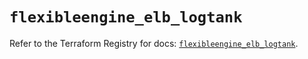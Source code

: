 # `flexibleengine_elb_logtank`

Refer to the Terraform Registry for docs: [`flexibleengine_elb_logtank`](https://registry.terraform.io/providers/flexibleenginecloud/flexibleengine/1.46.0/docs/resources/elb_logtank).
